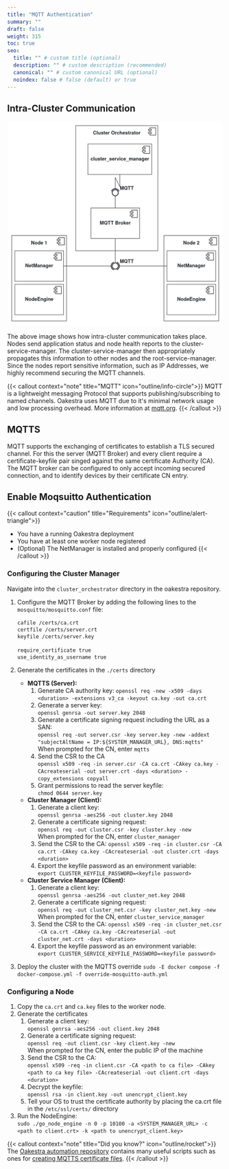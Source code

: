 ```yaml
---
title: "MQTT Authentication"
summary: ""
draft: false
weight: 315
toc: true
seo:
  title: "" # custom title (optional)
  description: "" # custom description (recommended)
  canonical: "" # custom canonical URL (optional)
  noindex: false # false (default) or true
---
```


## Intra-Cluster Communication

![MQTT Architecture Picture](mqtt.png)

The above image shows how intra-cluster communication takes place. Nodes send application status and node health reports to the cluster-service-manager.
The cluster-service-manager then appropriately propagates this information to other nodes and the root-service-manager. Since the nodes report sensitive information, such
as IP Addresses, we highly recommend securing the MQTT channels.

{{< callout context="note" title="MQTT" icon="outline/info-circle">}} 
MQTT is a lightweight messaging Protocol that supports publishing/subscribing to named channels. Oakestra uses MQTT due to it's minimal network usage and low processing overhead. More information at [mqtt.org](https://mqtt.org/).
{{< /callout >}}


## MQTTS
MQTT supports the exchanging of certificates to establish a TLS secured channel. For this the server (MQTT Broker) and every 
client require a certificate-keyfile pair singed against the same certificate Authority (CA).
The MQTT broker can be configured to only accept incoming secured connection, and to identify devices by their certificate CN entry.

## Enable Moqsuitto Authentication

{{< callout context="caution" title="Requirements" icon="outline/alert-triangle">}} 
* You have a running Oakestra deployment
* You have at least one worker node registered
* (Optional) The NetManager is installed and properly configured
{{< /callout >}}



### Configuring the Cluster Manager


Navigate into the `cluster_orchestrator` directory in the oakestra repository.

1. Configure the MQTT Broker by adding the following lines to the `mosquitto/mosquitto.conf` file:
    ```
    cafile /certs/ca.crt
    certfile /certs/server.crt
    keyfile /certs/server.key

    require_certificate true
    use_identity_as_username true
    ```
2. Generate the certificates in the `./certs` directory
    * **MQTTS (Server):**
       1. Generate CA authority key:
          `openssl req -new -x509 -days <duration> -extensions v3_ca -keyout ca.key -out ca.crt`
       2. Generate a server key:\
          `openssl genrsa -out server.key 2048`
       3. Generate a certificate signing request including the URL as a SAN:\
          `openssl req -out server.csr -key server.key -new -addext "subjectAltName = IP:${SYSTEM_MANAGER_URL}, DNS:mqtts"`\
           When prompted for the CN, enter `mqtts`
       4. Send the CSR to the CA\
           `openssl x509 -req -in server.csr -CA ca.crt -CAkey ca.key -CAcreateserial -out server.crt -days <duration> -copy_extensions copyall`
       5. Grant permissions to read the server keyfile:\
            `chmod 0644 server.key`
    * **Cluster Manager (Client):**
        1. Generate a client key:\
            `openssl genrsa -aes256 -out cluster.key 2048`
        2. Generate a certificate signing request:\
            `openssl req -out cluster.csr -key cluster.key -new`\
            When prompted for the CN, enter `cluster_manager`
        3. Send the CSR to the CA:
            `openssl x509 -req -in cluster.csr -CA ca.crt -CAkey ca.key -CAcreateserial -out cluster.crt -days <duration>`
        4. Export the keyfile password as an environment variable:\
            `export CLUSTER_KEYFILE_PASSWORD=<keyfile password>`
    * **Cluster Service Manager (Client):**
        1. Generate a client key:\
          `openssl genrsa -aes256 -out cluster_net.key 2048`
        2. Generate a certificate signing request:\
          `openssl req -out cluster_net.csr -key cluster_net.key -new`\
          When prompted for the CN, enter `cluster_service_manager`
        3. Send the CSR to the CA:
          `openssl x509 -req -in cluster_net.csr -CA ca.crt -CAkey ca.key -CAcreateserial -out cluster_net.crt -days <duration>`
        4. Export the keyfile password as an environment variable:\
          `export CLUSTER_SERVICE_KEYFILE_PASSWORD=<keyfile password>`

3. Deploy the cluster with the MQTTS override
`sudo -E docker compose -f docker-compose.yml -f override-mosquitto-auth.yml`

### Configuring a Node

1. Copy the `ca.crt` and `ca.key` files to the worker node.
2. Generate the certificates
   1. Generate a client key:\
       `openssl genrsa -aes256 -out client.key 2048`
   2. Generate a certificate signing request:\
       `openssl req -out client.csr -key client.key -new`\
       When prompted for the CN, enter the public IP of the machine
   3. Send the CSR to the CA:\
       `openssl x509 -req -in client.csr -CA <path to ca file> -CAkey <path to ca key file> -CAcreateserial -out client.crt -days <duration>`
   4. Decrypt the keyfile:\
        `openssl rsa -in client.key -out unencrypt_client.key`
   5. Tell your OS to trust the certificate authority by placing the ca.crt file in the `/etc/ssl/certs/` directory
3. Run the NodeEngine:\
       `sudo ./go_node_engine -n 0 -p 10100 -a <SYSTEM_MANAGER_URL> -c <path to client.crt> -k <path to unencrypt_client.key>`


{{< callout context="note" title="Did you know?" icon="outline/rocket">}} The [Oakestra automation repository](https://github.com/oakestra/automation)
contains many useful scripts such as ones for [creating MQTTS certificate files](https://github.com/oakestra/automation/tree/d43f701134fdf71e1206532883006e1937c38ef9/development_cluster_management/generate_mqtts_certificates). {{< /callout >}}